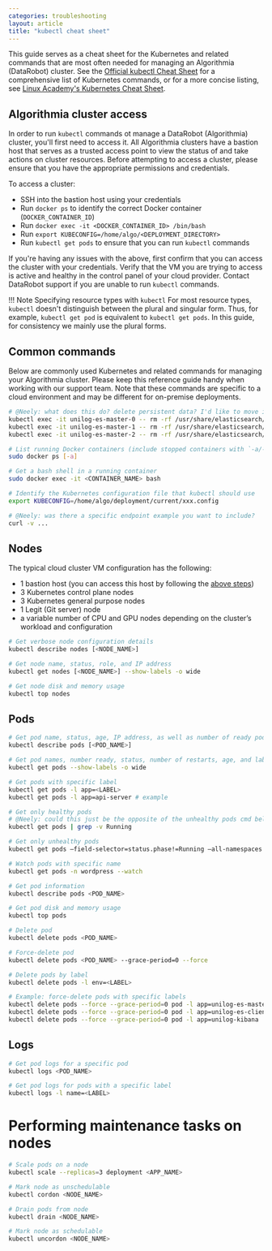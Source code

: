 ```yaml
---
categories: troubleshooting
layout: article
title: "kubectl cheat sheet"
---
```


This guide serves as a cheat sheet for the Kubernetes and related commands that are most often needed for managing an Algorithmia (DataRobot) cluster. See the [Official kubectl Cheat Sheet](https://kubernetes.io/docs/reference/kubectl/cheatsheet/) for a comprehensive list of Kubernetes commands, or for a more concise listing, see [Linux Academy's Kubernetes Cheat Sheet](https://linuxacademy.com/site-content/uploads/2019/04/Kubernetes-Cheat-Sheet_07182019.pdf).

## Algorithmia cluster access

In order to run `kubectl` commands ot manage a DataRobot (Algorithmia) cluster, you'll first need to access it. All Algorithmia clusters have a bastion host that serves as a trusted access point to view the status of and take actions on cluster resources. Before attempting to access a cluster, please ensure that you have the appropriate permissions and credentials.

To access a cluster:

- SSH into the bastion host using your credentials
- Run `docker ps` to identify the correct Docker container (`DOCKER_CONTAINER_ID`)
- Run `docker exec -it <DOCKER_CONTAINER_ID> /bin/bash`
- Run `export KUBECONFIG=/home/algo/<DEPLOYMENT_DIRECTORY>`
- Run `kubectl get pods` to ensure that you can run `kubectl` commands

If you're having any issues with the above, first confirm that you can access the cluster with your credentials. Verify that the VM you are trying to access is active and healthy in the control panel of your cloud provider. Contact DataRobot support if you are unable to run  `kubectl` commands.

!!! Note Specifying resource types with `kubectl`
    For most resource types, `kubectl` doesn't distinguish between the plural and singular form. Thus, for example, `kubectl get pod` is equivalent to `kubectl get pods`. In this guide, for consistency we mainly use the plural forms.

## Common commands

Below are commonly used Kubernetes and related commands for managing your Algorithmia cluster. Please keep this reference guide handy when working with our support team. Note that these commands are specific to a cloud environment and may be different for on-premise deployments.

```bash
# @Neely: what does this do? delete persistent data? I'd like to move it to a more specific section below
kubectl exec -it unilog-es-master-0 -- rm -rf /usr/share/elasticsearch/data/nodes
kubectl exec -it unilog-es-master-1 -- rm -rf /usr/share/elasticsearch/data/nodes
kubectl exec -it unilog-es-master-2 -- rm -rf /usr/share/elasticsearch/data/nodes

# List running Docker containers (include stopped containers with `-a/--all`)
sudo docker ps [-a]

# Get a bash shell in a running container
sudo docker exec -it <CONTAINER_NAME> bash

# Identify the Kubernetes configuration file that kubectl should use
export KUBECONFIG=/home/algo/deployment/current/xxx.config

# @Neely: was there a specific endpoint example you want to include?
curl -v ...
```

## Nodes

The typical cloud cluster VM configuration has the following:

- 1 bastion host (you can access this host by following the [above steps](#common-kubectl-commands))
- 3 Kubernetes control plane nodes
- 3 Kubernetes general purpose nodes
- 1 Legit (Git server) node
- a variable number of CPU and GPU nodes depending on the cluster’s workload and configuration

```bash
# Get verbose node configuration details
kubectl describe nodes [<NODE_NAME>]

# Get node name, status, role, and IP address
kubectl get nodes [<NODE_NAME>] --show-labels -o wide

# Get node disk and memory usage
kubectl top nodes
```

## Pods

```bash
# Get pod name, status, age, IP address, as well as number of ready pods and the node they are on
kubectl describe pods [<POD_NAME>]

# Get pod names, number ready, status, number of restarts, age, and labels
kubectl get pods --show-labels -o wide

# Get pods with specific label
kubectl get pods -l app=<LABEL>
kubectl get pods -l app=api-server # example

# Get only healthy pods
# @Neely: could this just be the opposite of the unhealthy pods cmd below?
kubectl get pods | grep -v Running

# Get only unhealthy pods
kubectl get pods –field-selector=status.phase!=Running –all-namespaces

# Watch pods with specific name
kubectl get pods -n wordpress --watch

# Get pod information
kubectl describe pods <POD_NAME>

# Get pod disk and memory usage
kubectl top pods

# Delete pod
kubectl delete pods <POD_NAME>

# Force-delete pod
kubectl delete pods <POD_NAME> --grace-period=0 --force

# Delete pods by label
kubectl delete pods -l env=<LABEL>

# Example: force-delete pods with specific labels
kubectl delete pods --force --grace-period=0 pod -l app=unilog-es-master
kubectl delete pods --force --grace-period=0 pod -l app=unilog-es-client
kubectl delete pods --force --grace-period=0 pod -l app=unilog-kibana
```

## Logs

```bash
# Get pod logs for a specific pod
kubectl logs <POD_NAME>

# Get pod logs for pods with a specific label
kubectl logs -l name=<LABEL>
```

# Performing maintenance tasks on nodes

```bash
# Scale pods on a node
kubectl scale --replicas=3 deployment <APP_NAME>

# Mark node as unschedulable
kubectl cordon <NODE_NAME>

# Drain pods from node
kubectl drain <NODE_NAME>

# Mark node as schedulable
kubectl uncordon <NODE_NAME>
```
